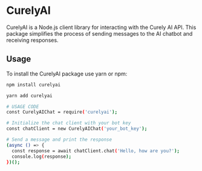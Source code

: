 # CurelyAI

CurelyAI is a Node.js client library for interacting with the Curely AI API. This package simplifies the process of sending messages to the AI chatbot and receiving responses.

## Usage

To install the CurelyAI package use yarn or npm:

```sh
npm install curelyai

yarn add curelyai

# USAGE CODE
const CurelyAIChat = require('curelyai');

# Initialize the chat client with your bot key
const chatClient = new CurelyAIChat('your_bot_key');

# Send a message and print the response
(async () => {
  const response = await chatClient.chat('Hello, how are you?');
  console.log(response);
})();
